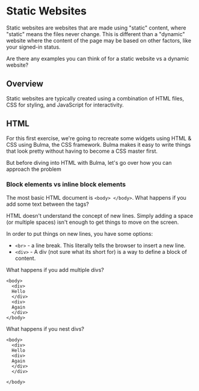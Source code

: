# Static Websites

Static websites are websites that are made using "static" content, where "static" means the files never change.
This is different than a "dynamic" website where the content of the page may be based on other factors, like your signed-in status.

Are there any examples you can think of for a static website vs a dynamic website?

## Overview

Static websites are typically created using a combination of HTML files, CSS for styling, and JavaScript for interactivity.

## HTML

For this first exercise, we're going to recreate some widgets using HTML & CSS using Bulma, the CSS framework. Bulma makes it easy to write things that look pretty without having to become a CSS master first.

But before diving into HTML with Bulma, let's go over how you can approach the problem

### Block elements vs inline block elements

The most basic HTML document is `<body> </body>`. What happens if you add some text between the tags?

HTML doesn't understand the concept of new lines. Simply adding a space (or multiple spaces) isn't enough to get things to move on the screen.

In order to put things on new lines, you have some options:
* `<br>` - a line break. This literally tells the browser to insert a new line.
* `<div>` - A div (not sure what its short for) is a way to define a block of content.

What happens if you add multiple divs?
```
<body>
  <div>
  Hello
  </div>
  <div>
  Again
  </div>
</body>
```

What happens if you nest divs?

```
<body>
  <div>
  Hello
  <div>
  Again
  </div>
  </div>

</body>
```